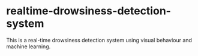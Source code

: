 # realtime-drowsiness-detection-system
This is a real-time drowsiness detection system using visual behaviour and machine learning.
